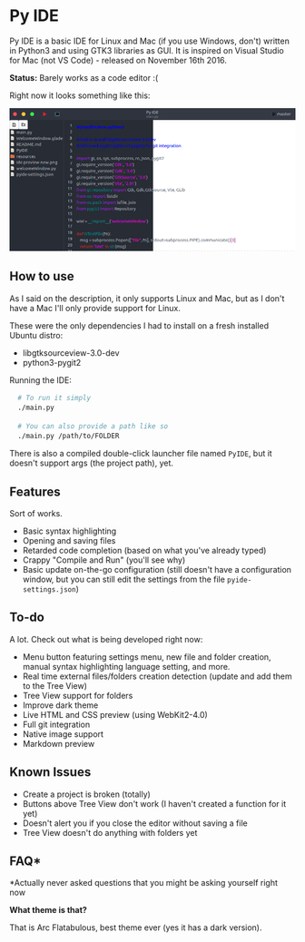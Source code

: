# Py IDE

Py IDE is a basic IDE for Linux and Mac (if you use Windows, don't) written in Python3 and using GTK3 libraries as GUI. It is inspired on Visual Studio for Mac (not VS Code) - released on November 16th 2016.

__Status:__ Barely works as a code editor :(

Right now it looks something like this:

![](ide-preview-themes.png)

## How to use

As I said on the description, it only supports Linux and Mac, but as I don't have a Mac I'll only provide support for Linux.

These were the only dependencies I had to install on a fresh installed Ubuntu distro:
* libgtksourceview-3.0-dev
* python3-pygit2

Running the IDE:

```bash
  # To run it simply
  ./main.py

  # You can also provide a path like so
  ./main.py /path/to/FOLDER
```

There is also a compiled double-click launcher file named ```PyIDE```, but it doesn't support args (the project path), yet.

## Features

Sort of works.

* Basic syntax highlighting
* Opening and saving files
* Retarded code completion (based on what you've already typed)
* Crappy "Compile and Run" (you'll see why)
* Basic update on-the-go configuration (still doesn't have a configuration window, but you can still edit the settings from the file ```pyide-settings.json```)

## To-do

A lot. Check out what is being developed right now:

* Menu button featuring settings menu, new file and folder creation, manual syntax highlighting language setting, and more.
* Real time external files/folders creation detection (update and add them to the Tree View)
* Tree View support for folders
* Improve dark theme
* Live HTML and CSS preview (using WebKit2-4.0)
* Full git integration
* Native image support
* Markdown preview

## Known Issues

* Create a project is broken (totally)
* Buttons above Tree View don't work (I haven't created a function for it yet)
* Doesn't alert you if you close the editor without saving a file
* Tree View doesn't do anything with folders yet

## FAQ*

\*Actually never asked questions that you might be asking yourself right now

__What theme is that?__

That is Arc Flatabulous, best theme ever (yes it has a dark version).
